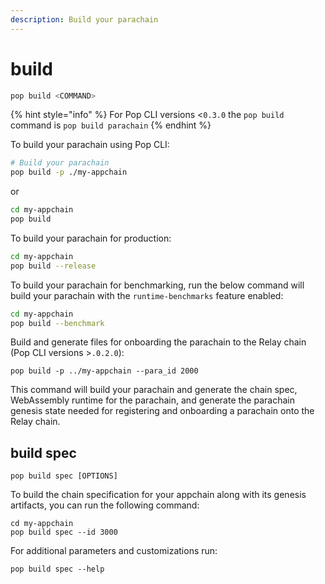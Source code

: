 ```yaml
---
description: Build your parachain
---
```


# build

```bash
pop build <COMMAND>
```

{% hint style="info" %}
For Pop CLI versions <`0.3.0` the `pop build` command is `pop build parachain`
{% endhint %}

To build your parachain using Pop CLI:

```bash
# Build your parachain
pop build -p ./my-appchain
```

or

```bash
cd my-appchain
pop build
```

To build your parachain for production:

```bash
cd my-appchain
pop build --release
```

To build your parachain for benchmarking, run the below command will build your parachain with the `runtime-benchmarks` feature enabled:

```bash
cd my-appchain
pop build --benchmark
```

Build and generate files for onboarding the parachain to the Relay chain (Pop CLI versions >`.0.2.0`):&#x20;

```
pop build -p ../my-appchain --para_id 2000
```

This command will build your parachain and generate the chain spec, WebAssembly runtime for the parachain, and generate the parachain genesis state needed for registering and onboarding a parachain onto the Relay chain.



## build spec

```
pop build spec [OPTIONS]
```

To build the chain specification for your appchain along with its genesis artifacts, you can run the following command:

```
cd my-appchain
pop build spec --id 3000
```

For additional parameters and customizations run:

```
pop build spec --help
```
